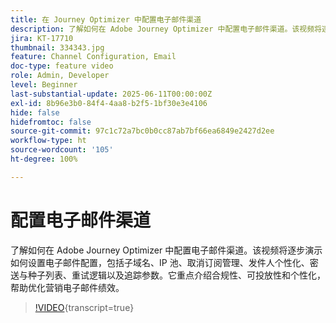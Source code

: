 ```yaml
---
title: 在 Journey Optimizer 中配置电子邮件渠道
description: 了解如何在 Adobe Journey Optimizer 中配置电子邮件渠道。该视频将逐步演示如何设置电子邮件配置，包括子域名、IP 池、取消订阅管理、发件人个性化、密送与种子列表、重试逻辑以及追踪参数。它重点介绍合规性、可投放性和个性化，帮助优化营销电子邮件绩效。
jira: KT-17710
thumbnail: 334343.jpg
feature: Channel Configuration, Email
doc-type: feature video
role: Admin, Developer
level: Beginner
last-substantial-update: 2025-06-11T00:00:00Z
exl-id: 8b96e3b0-84f4-4aa8-b2f5-1bf30e3e4106
hide: false
hidefromtoc: false
source-git-commit: 97c1c72a7bc0b0cc87ab7bf66ea6849e2427d2ee
workflow-type: ht
source-wordcount: '105'
ht-degree: 100%

---
```


# 配置电子邮件渠道

了解如何在 Adobe Journey Optimizer 中配置电子邮件渠道。该视频将逐步演示如何设置电子邮件配置，包括子域名、IP 池、取消订阅管理、发件人个性化、密送与种子列表、重试逻辑以及追踪参数。它重点介绍合规性、可投放性和个性化，帮助优化营销电子邮件绩效。

>[!VIDEO](https://video.tv.adobe.com/v/334343?quality=12&learn=on){transcript=true}
